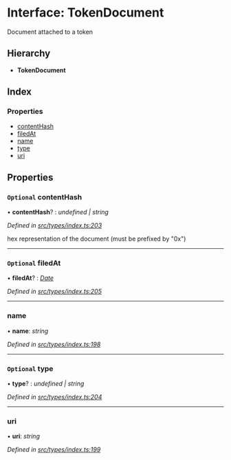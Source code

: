 # Interface: TokenDocument

Document attached to a token

## Hierarchy

* **TokenDocument**

## Index

### Properties

* [contentHash](tokendocument.md#optional-contenthash)
* [filedAt](tokendocument.md#optional-filedat)
* [name](tokendocument.md#name)
* [type](tokendocument.md#optional-type)
* [uri](tokendocument.md#uri)

## Properties

### `Optional` contentHash

• **contentHash**? : *undefined | string*

*Defined in [src/types/index.ts:203](https://github.com/PolymathNetwork/polymesh-sdk/blob/cfab557b/src/types/index.ts#L203)*

hex representation of the document (must be prefixed by "0x")

___

### `Optional` filedAt

• **filedAt**? : *[Date](../enums/transactionargumenttype.md#date)*

*Defined in [src/types/index.ts:205](https://github.com/PolymathNetwork/polymesh-sdk/blob/cfab557b/src/types/index.ts#L205)*

___

###  name

• **name**: *string*

*Defined in [src/types/index.ts:198](https://github.com/PolymathNetwork/polymesh-sdk/blob/cfab557b/src/types/index.ts#L198)*

___

### `Optional` type

• **type**? : *undefined | string*

*Defined in [src/types/index.ts:204](https://github.com/PolymathNetwork/polymesh-sdk/blob/cfab557b/src/types/index.ts#L204)*

___

###  uri

• **uri**: *string*

*Defined in [src/types/index.ts:199](https://github.com/PolymathNetwork/polymesh-sdk/blob/cfab557b/src/types/index.ts#L199)*
